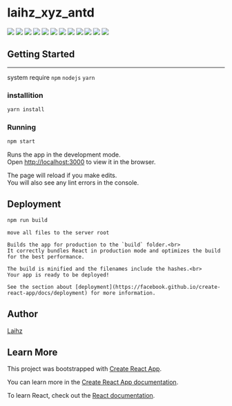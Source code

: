 # laihz_xyz_antd
![](https://img.shields.io/badge/npm-v6.5.0-blue.svg)
![](https://img.shields.io/badge/node-v8.11.4-orange.svg)
![](https://img.shields.io/badge/antd-v3.12.3-red.svg)
![](https://img.shields.io/badge/babel--plugin--import-v1.11.0-brightgreen.svg)
![](https://img.shields.io/badge/rc--queue-anim-v1.6.10-yellow.svg)
![](https://img.shields.io/badge/rc--scroll-anim-v2.5.6-lightgrey.svg)
![](https://img.shields.io/badge/rc--texty-v0.2.0-yellowgreen.svg)
![](https://img.shields.io/badge/react-v16.7.0-orange.svg)
![](https://img.shields.io/badge/react--dom-v16.7.0-blue.svg)
![](https://img.shields.io/badge/react--route-v1.0.3-red.svg)
![](https://img.shields.io/badge/react--router--dom-v4.3.1-green.svg)
![](https://img.shields.io/badge/react--scripts-v2.1.3-yellow.svg)


## Getting Started
-----
system require 
`npm` `nodejs` `yarn`

### installition
```bash
yarn install
```

### Running
```bash
npm start
```
Runs the app in the development mode.<br>
Open [http://localhost:3000](http://localhost:3000) to view it in the browser.

The page will reload if you make edits.<br>
You will also see any lint errors in the console.

## Deployment
```bash
npm run build

```

 `move all files to the server root`
    
    Builds the app for production to the `build` folder.<br>
    It correctly bundles React in production mode and optimizes the build for the best performance.
    
    The build is minified and the filenames include the hashes.<br>
    Your app is ready to be deployed!
    
    See the section about [deployment](https://facebook.github.io/create-react-app/docs/deployment) for more information.




## Author
[Laihz][1]

  [1]: https://github.com/laiiihz


## Learn More

This project was bootstrapped with [Create React App](https://github.com/facebook/create-react-app).

You can learn more in the [Create React App documentation](https://facebook.github.io/create-react-app/docs/getting-started).

To learn React, check out the [React documentation](https://reactjs.org/).
